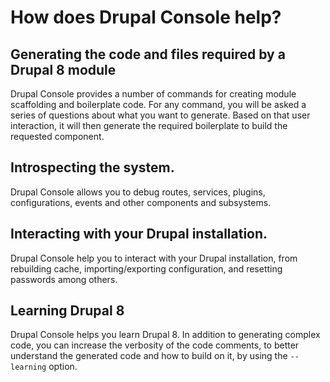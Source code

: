 # How does Drupal Console help?

## Generating the code and files required by a Drupal 8 module
Drupal Console provides a number of commands for creating module scaffolding and boilerplate code. For any command, you will be asked a series of questions about what you want to generate. Based on that user interaction, it will then generate the required boilerplate to build the requested component.

## Introspecting the system.
Drupal Console allows you to debug routes, services, plugins, configurations, events and other components and subsystems.

## Interacting with your Drupal installation.
Drupal Console help you to interact with your Drupal installation, from rebuilding cache, importing/exporting configuration, and resetting passwords among others.

## Learning Drupal 8
Drupal Console helps you learn Drupal 8. In addition to generating complex code, you can increase the verbosity of the code comments, to better understand the generated code and how to build on it, by using the `--learning` option.
